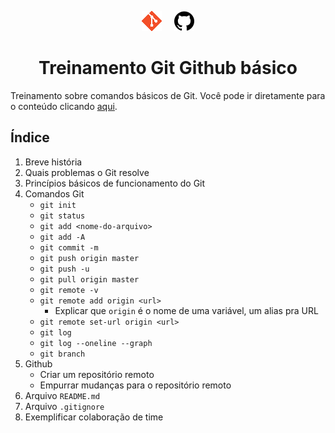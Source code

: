 <p align="center">
  <img style="margin-right: 16px;" src="./.github/git-logo.png">
  <img src="./.github/github-logo.png">
</p>

<h1 align="center">
  Treinamento Git Github básico
</h1>

Treinamento sobre comandos básicos de Git. Você pode ir diretamente para o conteúdo clicando [aqui](/git-github).

## Índice
1. Breve história
1. Quais problemas o Git resolve 
1. Princípios básicos de funcionamento do Git
1. Comandos Git
    - `git init`
    - `git status`
    - `git add <nome-do-arquivo>`
    - `git add -A`
    - `git commit -m `
    - `git push origin master`
    - `git push -u`
    - `git pull origin master`
    - `git remote -v`
    - `git remote add origin <url>`
      - Explicar que `origin` é o nome de uma variável, um alias pra URL
    - `git remote set-url origin <url>`
    - `git log`
    - `git log --oneline --graph`
    - `git branch`
1. Github
    - Criar um repositório remoto
    - Empurrar mudanças para o repositório remoto
1. Arquivo `README.md`
1. Arquivo `.gitignore`
1. Exemplificar colaboração de time

